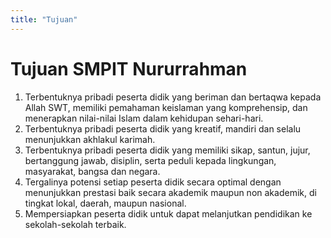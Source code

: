 ```yaml
---
title: "Tujuan"
---
```


# Tujuan SMPIT Nururrahman

1. Terbentuknya pribadi peserta didik yang beriman dan bertaqwa kepada Allah SWT, memiliki pemahaman keislaman yang komprehensip, dan menerapkan nilai-nilai Islam dalam kehidupan sehari-hari.
2. Terbentuknya pribadi peserta didik yang kreatif, mandiri dan selalu menunjukkan akhlakul karimah.
3. Terbentuknya pribadi peserta didik yang memiliki sikap, santun, jujur, bertanggung jawab, disiplin, serta peduli kepada lingkungan, masyarakat, bangsa dan negara.
4. Tergalinya potensi setiap peserta didik secara optimal dengan menunjukkan prestasi baik secara akademik maupun non akademik, di tingkat lokal, daerah, maupun nasional.
5. Mempersiapkan peserta didik untuk dapat melanjutkan pendidikan ke sekolah-sekolah terbaik.
